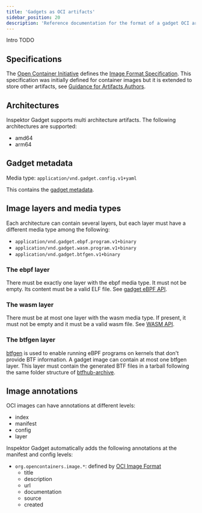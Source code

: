 ```yaml
---
title: 'Gadgets as OCI artifacts'
sidebar_position: 20
description: 'Reference documentation for the format of a gadget OCI artifact'
---
```


Intro TODO

## Specifications

The [Open Container Initiative](https://opencontainers.org/) defines the [Image
Format
Specification](https://github.com/opencontainers/image-spec/blob/main/spec.md).
This specification was initially defined for container images but it is
extended to store other artifacts, see [Guidance for Artifacts
Authors](https://github.com/opencontainers/image-spec/blob/main/artifacts-guidance.md).

## Architectures

Inspektor Gadget supports multi architecture artifacts. The following
architectures are supported:

- amd64
- arm64

## Gadget metadata

Media type: `application/vnd.gadget.config.v1+yaml`

This contains the [gadget metadata](../gadget-devel/metadata.md).

## Image layers and media types

Each architecture can contain several layers, but each layer must have a
different media type among the following:

- `application/vnd.gadget.ebpf.program.v1+binary`
- `application/vnd.gadget.wasm.program.v1+binary`
- `application/vnd.gadget.btfgen.v1+binary`

### The ebpf layer

There must be exactly one layer with the ebpf media type. It must not be empty.
Its content must be a valid ELF file. See [gadget eBPF
API](../gadget-devel/gadget-ebpf-api.md).

### The wasm layer

There must be at most one layer with the wasm media type. If present, it must
not be empty and it must be a valid wasm file. See [WASM
API](../gadget-devel/gadget-wasm-api-raw.md).

### The btfgen layer

[btfgen](https://www.inspektor-gadget.io//blog/2022/03/btfgen-one-step-closer-to-truly-portable-ebpf-programs/)
is used to enable running eBPF programs on kernels that don't provide BTF information. A gadget
image can contain at most one btfgen layer. This layer must contain the generated BTF files in a
tarball following the same folder structure of
[btfhub-archive](https://github.com/aquasecurity/btfhub-archive/).

## Image annotations

OCI images can have annotations at different levels:
- index
- manifest
- config
- layer

Inspektor Gadget automatically adds the following annotations at the manifest and config levels:
- `org.opencontainers.image.*`: defined by [OCI Image Format](https://github.com/opencontainers/image-spec/blob/main/annotations.md#pre-defined-annotation-keys)
  - title
  - description
  - url
  - documentation
  - source
  - created
